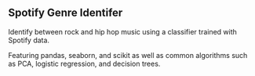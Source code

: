 ## Spotify Genre Identifer

Identify between rock and hip hop music using a classifier trained with Spotify data.

Featuring pandas, seaborn, and scikit as well as common algorithms such as PCA, logistic regression, and decision trees.
